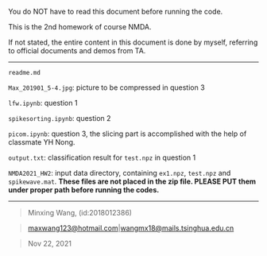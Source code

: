 You do NOT have to read this document before running the code.

This is the 2nd homework of course NMDA.

If not stated, the entire content in this document is done by myself, referring to official documents and demos from TA.

------------------------------

`readme.md`

`Max_201901_5-4.jpg`: picture to be compressed in question 3

`lfw.ipynb`: question 1

`spikesorting.ipynb`: question 2

`picom.ipynb`: question 3, the slicing part is accomplished with the help of classmate YH Nong.

`output.txt`: classification result for `test.npz` in question 1

`NMDA2021_HW2`: input data directory, containing `ex1.npz`, `test.npz` and `spikewave.mat`. **These files are not placed in the zip file. PLEASE PUT them under proper path before running the codes.**

-----------------------------------

> Minxing Wang, (id:2018012386)

> maxwang123@hotmail.com|wangmx18@mails.tsinghua.edu.cn

> Nov 22, 2021